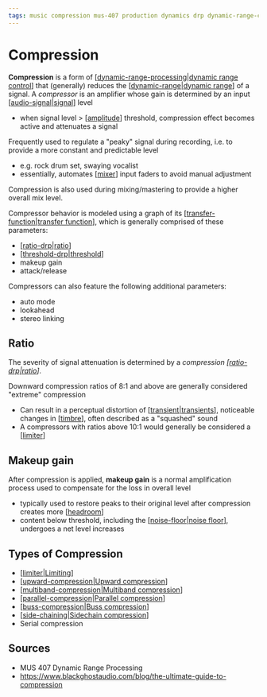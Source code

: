 ```yaml
---
tags: music compression mus-407 production dynamics drp dynamic-range-compression dynamic-range
---
```


# Compression

**Compression** is a form of [[dynamic-range-processing|dynamic range control]] that (generally) reduces the [[dynamic-range|dynamic range]] of a signal. A _compressor_ is an amplifier whose gain is determined by an input [[audio-signal|signal]] level

- when signal level > [[amplitude]] threshold, compression effect becomes active and attenuates a signal

Frequently used to regulate a "peaky" signal during recording, i.e. to provide a more constant and predictable level

- e.g. rock drum set, swaying vocalist
- essentially, automates [[mixer]] input faders to avoid manual adjustment

Compression is also used during mixing/mastering to provide a higher overall mix level.

Compressor behavior is modeled using a graph of its [[transfer-function|transfer function]], which is generally comprised of these parameters:

- [[ratio-drp|ratio]]
- [[threshold-drp|threshold]]
- makeup gain
- attack/release

Compressors can also feature the following additional parameters:

- auto mode
- lookahead
- stereo linking

## Ratio

The severity of signal attenuation is determined by a _compression [[ratio-drp|ratio]]_.

Downward compression ratios of 8:1 and above are generally considered "extreme" compression

- Can result in a perceptual distortion of [[transient|transients]], noticeable changes in [[timbre]], often described as a "squashed" sound
- A compressors with ratios above 10:1 would generally be considered a [[limiter]]

## Makeup gain

After compression is applied, **makeup gain** is a normal amplification process used to compensate for the loss in overall level

- typically used to restore peaks to their original level after compression creates more [[headroom]]
- content below threshold, including the [[noise-floor|noise floor]], undergoes a net level increases

## Types of Compression

- [[limiter|Limiting]]
- [[upward-compression|Upward compression]]
- [[multiband-compression|Multiband compression]]
- [[parallel-compression|Parallel compression]]
- [[buss-compression|Buss compression]]
- [[side-chaining|Sidechain compression]]
- Serial compression

## Sources

- MUS 407 Dynamic Range Processing
- <https://www.blackghostaudio.com/blog/the-ultimate-guide-to-compression>

[//begin]: # "Autogenerated link references for markdown compatibility"
[dynamic-range-processing|dynamic range control]: dynamic-range-processing "Dynamic Range Processing"
[dynamic-range|dynamic range]: dynamic-range "Dynamic Range"
[audio-signal|signal]: audio-signal "Audio Signal"
[amplitude]: amplitude "Amplitude"
[mixer]: mixer "Mixer"
[transfer-function|transfer function]: transfer-function "Transfer Function"
[ratio-drp|ratio]: ratio-drp "Ratio (DRP)"
[threshold-drp|threshold]: threshold-drp "Threshold (DRP)"
[transient|transients]: transient "Transient"
[timbre]: timbre "Timbre"
[limiter]: limiter "Limiter"
[headroom]: headroom "Headroom"
[noise-floor|noise floor]: noise-floor "Noise Floor"
[limiter|Limiting]: limiter "Limiter"
[upward-compression|Upward compression]: upward-compression "Upward Compression"
[multiband-compression|Multiband compression]: multiband-compression "Multiband compression"
[parallel-compression|Parallel compression]: parallel-compression "Parallel Compression"
[buss-compression|Buss compression]: buss-compression "Buss compression"
[side-chaining|Sidechain compression]: side-chaining "Side-Chaining"
[//end]: # "Autogenerated link references"